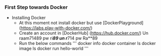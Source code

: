 ### First Step towards Docker
* Installing Docker
    * At this moment not install docker but use [DockerPlayground] (https://labs.play-with-docker.com/)
    * Create an account in [DockerHub] (https://hub.docker.com/)
       Un raam71489 pw ri***89
       un r***714  pw Ra**89
    * Run the below commands
    '''
    docker info
    docker container ls
    docker image ls
    docker run hello-world
    '''